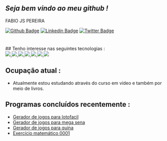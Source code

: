 ## *Seja bem vindo ao meu github !* 
FABIO JS PEREIRA 

[![Github Badge](https://img.shields.io/badge/-Github-000?style=flat-square&logo=Github&logoColor=white&link=https://github.com/fabiojspereira)](https://github.com/fabiojspereira)
[![Linkedin Badge](https://img.shields.io/badge/-LinkedIn-blue?style=flat-square&logo=Linkedin&logoColor=white&link=https://www.linkedin.com/in/fábiojspereira/)](https://www.linkedin.com/in/fábiojspereira/)
[![Twitter Badge](https://img.shields.io/badge/-Twitter-1ca0f1?style=flat-square&labelColor=1ca0f1&logo=twitter&logoColor=white&link=https://twitter.com/fabiojspereira)](https://twitter.com/fabiojspereira)
<h1> </h1>
<h1! </h1>
<h1> </h1>
<h1> </h1>
## Tenho interesse nas seguintes tecnologias :
<div>
    <a href="https://github.com/fabiojspereira">
        <img src="https://img.shields.io/badge/python-3670A0?style=for-the-badge&logo=python&logoColor=ffdd54"/>
        <img src="https://img.shields.io/badge/html5-%23E34F26.svg?style=for-the-badge&logo=html5&logoColor=white"/>
        <img src="https://img.shields.io/badge/css3-%231572B6.svg?style=for-the-badge&logo=css3&logoColor=white"/>
        <img src="https://img.shields.io/badge/git-%23F05033.svg?style=for-the-badge&logo=git&logoColor=white"/>
        <img src="https://img.shields.io/badge/github-%23121011.svg?style=for-the-badge&logo=github&logoColor=white"/>
        <img src="https://img.shields.io/badge/Windows-0078D6?style=for-the-badge&logo=windows&logoColor=white"/>
        <img src="https://img.shields.io/badge/Linux-FCC624?style=for-the-badge&logo=linux&logoColor=black"/>
    </a>      
</div>

## Ocupação atual :
- Atualmente estou estudando através do curso em vídeo e também por meio de livros.

## Programas concluídos recentemente :
- [Gerador de jogos para lotofacil](https://github.com/fabiojspereira/Programas/blob/555ca261ca6877771ede7005a295268a16506557/Gerador_Lotof%C3%A1cil.py)
- [Gerador de jogos para mega sena](https://github.com/fabiojspereira/Programas/blob/d81d35b51ea94c9ae158dc95be6ad77880571168/Gerador_Mega_Sena.py)
- [Gerador de jogos para quina](https://github.com/fabiojspereira/Programas/blob/d81d35b51ea94c9ae158dc95be6ad77880571168/Gerador_Quina.py)
- [Exercício matemático 0001](https://github.com/fabiojspereira/Programas/blob/d81d35b51ea94c9ae158dc95be6ad77880571168/Exercicio_Math_001.py)
